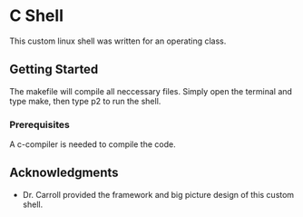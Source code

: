 # C Shell

This custom linux shell was written for an operating class. 

## Getting Started

The makefile will compile all neccessary files. Simply open the terminal and type make, then type p2 to run the shell.

### Prerequisites

A c-compiler is needed to compile the code.

## Acknowledgments

* Dr.  Carroll provided the framework and big picture design of this custom shell.

